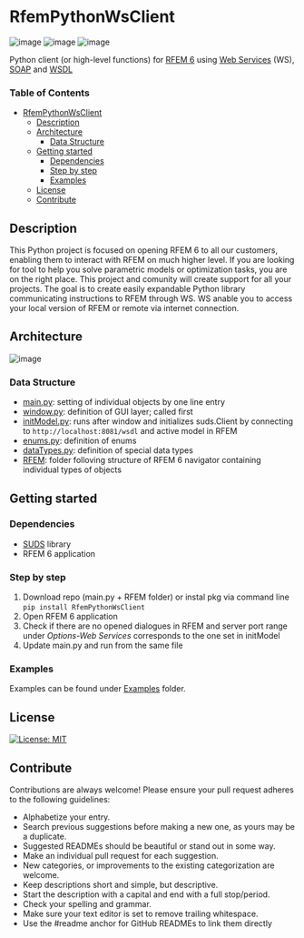 # RfemPythonWsClient 
![image](https://img.shields.io/badge/COMPATIBILITY-RFEM%206.00-yellow) ![image](https://img.shields.io/badge/Python-3-blue) ![image](https://img.shields.io/badge/SUDS-0.3.5-orange)

Python client (or high-level functions) for [RFEM 6](https://www.dlubal.com/en/products/rfem-fea-software/what-is-rfem) using [Web Services](https://en.wikipedia.org/wiki/Web_service) (WS), [SOAP](https://cs.wikipedia.org/wiki/SOAP) and [WSDL](https://en.wikipedia.org/wiki/Web_Services_Description_Language)
### Table of Contents
- [RfemPythonWsClient](#rfempythonwsclient)
  * [Description](#description)
  * [Architecture](#architecture)
    + [Data Structure](#data-structure)
  * [Getting started](#getting-started)
    + [Dependencies](#dependencies)
    + [Step by step](#step-by-step)
    + [Examples](#examples)
  * [License](#license)
  * [Contribute](#contribute)
## Description
This Python project is focused on opening RFEM 6 to all our customers, enabling them to interact with RFEM on much higher level. If you are looking for tool to help you solve parametric models or optimization tasks, you are on the right place. This project and comunity will create support for all your projects. The goal is to create easily expandable Python library communicating instructions to RFEM through WS. WS anable you to access your local version of RFEM or remote via internet connection.
## Architecture
![image](https://user-images.githubusercontent.com/37547309/118119185-44a22f00-b3ee-11eb-9d60-3d74a4a96f81.png)
### Data Structure
* [main.py](main.py): setting of individual objects by one line entry
* [window.py](/RFEM/window.py): definition of GUI layer; called first
* [initModel.py](/RFEM/initModel.py): runs after window and initializes suds.Client by connecting to `http://localhost:8081/wsdl` and active model in RFEM
* [enums.py](/RFEM/enums.py): definition of enums
* [dataTypes.py](/RFEM/dataTypes.py): definition of special data types
* [RFEM](/RFEM): folder folloving structure of RFEM 6 navigator containing individual types of objects
## Getting started
### Dependencies
* [SUDS](https://github.com/suds-community/suds) library
* RFEM 6 application
### Step by step
1) Download repo (main.py + RFEM folder) or instal pkg via command line `pip install RfemPythonWsClient`
2) Open RFEM 6 application
3) Check if there are no opened dialogues in RFEM and server port range under *Options-Web Services* corresponds to the one set in initModel
4) Update main.py and run from the same file
### Examples
Examples can be found under [Examples](/Examples) folder.
## License
[![License: MIT](https://img.shields.io/badge/License-MIT-yellow.svg)](https://opensource.org/licenses/MIT)
## Contribute
Contributions are always welcome! Please ensure your pull request adheres to the following guidelines:

* Alphabetize your entry.
* Search previous suggestions before making a new one, as yours may be a duplicate.
* Suggested READMEs should be beautiful or stand out in some way.
* Make an individual pull request for each suggestion.
* New categories, or improvements to the existing categorization are welcome.
* Keep descriptions short and simple, but descriptive.
* Start the description with a capital and end with a full stop/period.
* Check your spelling and grammar.
* Make sure your text editor is set to remove trailing whitespace.
* Use the #readme anchor for GitHub READMEs to link them directly
